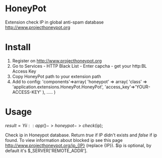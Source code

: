 HoneyPot
========

Extension check IP in global anti-spam database http://www.projecthoneypot.org

Install
=======
1. Register on http://www.projecthoneypot.org
2. Go to Services - HTTP Black List - Enter capcha - get your http:BL Access Key 
3. Copy HoneyPot path to your extension path
4. Add to config:
'components'=>array(
	'honeypot' => array(
					'class' => 'application.extensions.HoneyPot.HoneyPot',
					'access_key'=>'YOUR-ACCESS-KEY'
			),
			.....
			)
			
			
Usage
=====			

$result=Yii::app()->honeypot->check($ip);

Check ip in Honeypot database. Return *true* if IP didn't exists and *false* if ip found.
To view information about blocked ip see this page http://www.projecthoneypot.org/ip_{IP} (replace {IP}).
$ip is optional, by default it's $_SERVER['REMOTE_ADDR'].
